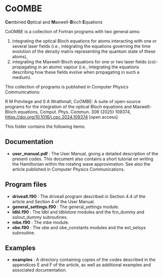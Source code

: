 # CoOMBE
**Co**mbined **O**ptical and **M**axwell-**B**loch **E**quations

CoOMBE is a collection of Fortran programs with two general aims:

1. integrating the optical Bloch equations for atoms interacting with one or several laser fields (i.e., integrating the equations governing the time evolution of the density matrix representing the quantum state of these atoms),
2. integrating the Maxwell-Bloch equations for one or two laser fields (co)- propagating in an atomic vapour (i.e., integrating the equations describing how these fields evolve when propagating in such a medium).

This collection of programs is published in Computer Physics Communications: 

R M Potvliege and S A Wrathmall, CoOMBE: A suite of open-source programs for the integration of the optical Bloch equations and Maxwell-Bloch equations, Comput. Phys. Commun. 306 (2025) 109374, https://doi.org/10.1016/j.cpc.2024.109374 [open access]

This folder contains the following items:

## Documentation

- **user_manual.pdf** : The User Manual, giving a detailed description
                  of the present codes. This document also contains
                  a short tutorial on writing the Hamiltonian within
                  the rotating wave approximation. See also the article published in Computer Physics Communications.

## Program files 

- **driveall.f90**         : The driveall program described in Section 4.4 of
                       the article and Section 4 of the User Manual.
- **general_settings.f90** : The general_settings module.
- **ldbl.f90**             : The ldbl and ldblstore modules and the fcn_dummy and
                       solout_dummy subroutines.
- **mbe.f90**              : The mbe module.
- **obe.f90**              : The obe and obe_constants modules and the ext_setsys
                       subroutine.

## Examples

- **examples** : A directory containing copies of the codes described in the
           appendices E and F of the article, as well as additional examples
           and associated documentation.
